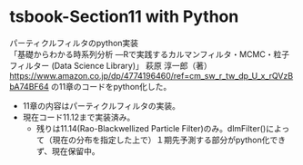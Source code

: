 # tsbook-Section11 with Python
パーティクルフィルタのpython実装  
「基礎からわかる時系列分析 ―Rで実践するカルマンフィルタ・MCMC・粒子フィルター (Data Science Library)」   萩原 淳一郎（著） https://www.amazon.co.jp/dp/4774196460/ref=cm_sw_r_tw_dp_U_x_rQVzBbA74BF64 の11章のコードをpython化した。  

- 11章の内容はパーティクルフィルタの実装。
- 現在コード11.12まで実装済み。
  - 残りは11.14(Rao-Blackwellized Particle Filter)のみ。dlmFilter()によって（現在の分布を指定した上で）１期先予測する部分がpython化できず、現在保留中。
